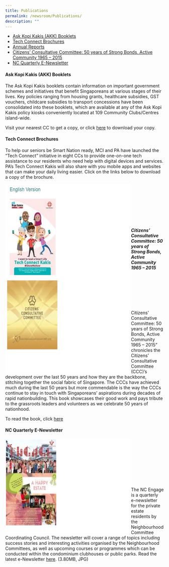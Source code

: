 ```yaml
---
title: Publications
permalink: /newsroom/Publications/
description: ""
---
```

* <a href="#Ask_Kopi_Kakis">Ask Kopi Kakis (AKK) Booklets</a>
* <a href="#Tech_Connect_Brochures">Tech Connect Brochures</a>
* [Annual Reports](/about-us/Annual-Reports)
* <a href="#Citizen_Con_Comm">Citizens’ Consultative Committee: 50 years of Strong Bonds, Active Community 1965 – 2015</a>
* <a href="#NC_Quart_News">NC Quarterly E-Newsletter</a>
 

<a id="Ask_Kopi_Kakis"></a>
#### Ask Kopi Kakis (AKK) Booklets

The Ask Kopi Kakis booklets contain information on important government schemes and initiatives that benefit Singaporeans at various stages of their lives. Key policies ranging from housing grants, healthcare subsidies, GST vouchers, childcare subsidies to transport concessions have been consolidated into these booklets, which are available at any of the Ask Kopi Kakis policy kiosks conveniently located at 109 Community Clubs/Centres island-wide.

Visit your nearest CC to get a copy, or click [here](/engage/Connect-With-Government/Ask-Kopi-Kakis) to download your copy.

<a id="Tech_Connect_Brochures"></a>
#### Tech Connect Brochures 

To help our seniors be Smart Nation ready, MCI and PA have launched the “Tech Connect” initiative in eight CCs to provide one-on-one tech assistance to our residents who need help with digital devices and services.  PA’s Tech Connect Kakis will also share with you mobile apps and websites that can make your daily living easier. Click on the links below to download a copy of the brochure.

<img style="height:300px;width:400px"  align="left" src="/images/NewsRoom/Publications/Cover1.jpg"><br><br><br><br><br><br><br>

<a id="Citizen_Con_Comm"></a>
##### Citizens’ Consultative Committee: 50 years of Strong Bonds, Active Community 1965 – 2015
<img style="height:300px;width:400px"  align="left" src="/images/NewsRoom/Publications/Cover2.jpg"><br><br><br><br><br><br>
Citizens’ Consultative Committee: 50 years of Strong Bonds, Active Community 1965 – 2015” chronicles the Citizens’ Consultative Committee (CCC)’s development over the last 50 years and how they are the backbone, stitching together the social fabric of Singapore. The CCCs have achieved much during the last 50 years but more commendable is the way the CCCs continue to stay in touch with Singaporeans’ aspirations during decades of rapid nationbuilding. This book showcases their good work and pays tribute to the grassroots leaders and volunteers as we celebrate 50 years of nationhood.

To read the book, click [here](https://en.calameo.com/read/0045413478a6be90340a5)

<a id="NC_Quart_News"></a>
#### NC Quarterly E-Newsletter 

<img style="height:300px;width:400px"  align="left" src="/images/NewsRoom/Publications/Cover3.jpg"><br><br><br><br><br><br><br><br><br>
The NC Engage is a quarterly e-newsletter for the private estate residents by the Neighbourhood Committee Coordinating Council. The newsletter will cover a range of topics including success stories and interesting activities organised by the Neighbourhood Committees, as well as upcoming courses or programmes which can be conducted within the condominium clubhouses or public parks. Read the latest e-Newsletter [here](//). (3.80MB, JPG)